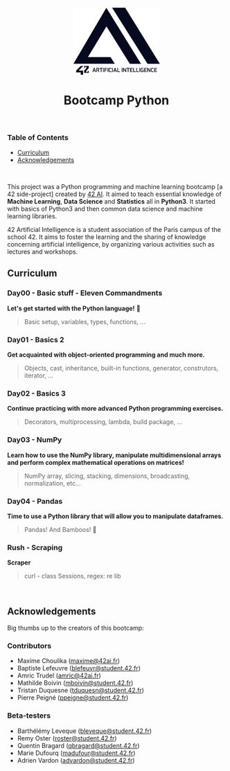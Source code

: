 <p align="center">
  <img src="https://raw.githubusercontent.com/42-AI/bootcamp_python/master/tools/logo_v4_noir.png" width="200" alt="42 AI Logo" />
</p>

<h1 align="center">
  Bootcamp Python
</h1>
<br/>


### Table of Contents

- [Curriculum](#curriculum)
- [Acknowledgements](#acknowledgements)
<br/>

This project was a Python programming and machine learning bootcamp [a 42 side-project] created by [42 AI](http://www.42ai.fr).
It aimed to teach essential knowledge of **Machine Learning**, **Data Science** and **Statistics** all in **Python3**.
It started with basics of Python3 and then common data science and machine learning libraries.

42 Artificial Intelligence is a student association of the Paris campus of the school 42. 
It aims to foster the learning and the sharing of knowledge concerning artificial intelligence, by organizing various activities such as lectures and workshops.
<br/>


## Curriculum

### Day00 - Basic stuff - Eleven Commandments
**Let's get started with the Python language!** :snake:
> Basic setup, variables, types, functions, ...

### Day01 - Basics 2
**Get acquainted with object-oriented programming and much more.**
> Objects, cast, inheritance, built-in functions, generator, construtors, iterator, ...

### Day02 - Basics 3
**Continue practicing with more advanced Python programming exercises.**
> Decorators, multiprocessing, lambda, build package, ...

### Day03 - NumPy
**Learn how to use the NumPy library, manipulate multidimensional arrays and perform complex mathematical operations on matrices!**
> NumPy array, slicing, stacking, dimensions, broadcasting, normalization, etc...

### Day04 - Pandas
**Time to use a Python library that will allow you to manipulate dataframes.**
> Pandas! And Bamboos! :panda_face:

### Rush - Scraping
**Scraper**
> curl - class Sessions, regex: re lib
<br/>

## Acknowledgements

Big thumbs up to the creators of this bootcamp:

### Contributors

* Maxime Choulika (maxime@42ai.fr)
* Baptiste Lefeuvre (blefeuvr@student.42.fr)
* Amric Trudel (amric@42ai.fr)
* Mathilde Boivin (mboivin@student.42.fr)
* Tristan Duquesne (tduquesn@student.42.fr)
* Pierre Peigné (ppeigne@student.42.fr)

### Beta-testers

* Barthélémy Leveque (bleveque@student.42.fr)
* Remy Oster (roster@student.42.fr)
* Quentin Bragard (qbragard@student.42.fr)
* Marie Dufourq (madufour@student.42.fr)
* Adrien Vardon (advardon@student.42.fr)
